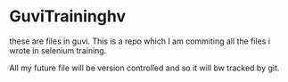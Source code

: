 # GuviTraininghv
these are files in guvi.
This is a repo which I am commiting all the files i wrote in selenium training.

All my future file will be version controlled and so it will bw tracked by git.
